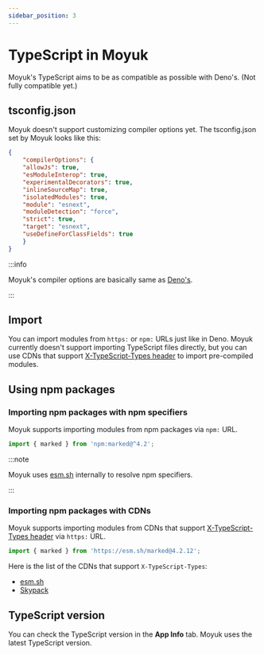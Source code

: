 ```yaml
---
sidebar_position: 3
---
```


# TypeScript in Moyuk

Moyuk's TypeScript aims to be as compatible as possible with Deno's. (Not fully compatible yet.)

## tsconfig.json

Moyuk doesn't support customizing compiler options yet.
The tsconfig.json set by Moyuk looks like this:

```json
{
	"compilerOptions": {
    "allowJs": true,
    "esModuleInterop": true,
    "experimentalDecorators": true,
    "inlineSourceMap": true,
    "isolatedModules": true,
    "module": "esnext",
    "moduleDetection": "force",
    "strict": true,
    "target": "esnext",
    "useDefineForClassFields": true
	}
}
```

:::info

Moyuk's compiler options are basically same as [Deno's](https://deno.land/manual/advanced/typescript/configuration).

:::

## Import

You can import modules from `https:` or `npm:` URLs just like in Deno.
Moyuk currently doesn't support importing TypeScript files directly, but you can use CDNs that support [X-TypeScript-Types header](https://deno.land/manual/advanced/typescript/types#using-x-typescript-types-header) to import pre-compiled modules.

## Using npm packages

### Importing npm packages with npm specifiers

Moyuk supports importing modules from npm packages via `npm:` URL.

```ts
import { marked } from 'npm:marked@^4.2';
```

:::note

Moyuk uses [esm.sh](https://esm.sh/) internally to resolve npm specifiers.

:::

### Importing npm packages with CDNs

Moyuk supports importing modules from CDNs that support [X-TypeScript-Types header](https://deno.land/manual/advanced/typescript/types#using-x-typescript-types-header) via `https:` URL.

```ts
import { marked } from 'https://esm.sh/marked@4.2.12';
```

Here is the list of the CDNs that support `X-TypeScript-Types`:

- [esm.sh](https://esm.sh/)
- [Skypack](https://www.skypack.dev/)

## TypeScript version

You can check the TypeScript version in the **App Info** tab.
Moyuk uses the latest TypeScript version.
